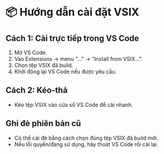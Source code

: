 # 📦 Hướng dẫn cài đặt VSIX

## Cách 1: Cài trực tiếp trong VS Code
1) Mở VS Code.
2) Vào Extensions → menu "..." → "Install from VSIX...".
3) Chọn tệp VSIX đã build.
4) Khởi động lại VS Code nếu được yêu cầu.

## Cách 2: Kéo-thả
- Kéo tệp VSIX vào cửa sổ VS Code để cài nhanh.

## Ghi đè phiên bản cũ
- Có thể cài đè bằng cách chọn đúng tệp VSIX đã build mới.
- Nếu lỗi quyền/đang sử dụng, hãy thoát VS Code rồi cài lại.
